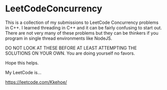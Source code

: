 # LeetCodeConcurrency
This is a collection of my submissions to LeetCode Concurrency problems in C++. I learned threading in C++ and it can be fairly confusing to start out. There are not very many of these problems but they can be thinkers if you program in single thread environments like NodeJS.

DO NOT LOOK AT THESE BEFORE AT LEAST ATTEMPTING THE SOLUTIONS ON YOUR OWN. You are doing yourself no favors.

Hope this helps.

My LeetCode is…

https://leetcode.com/Kkehoe/
